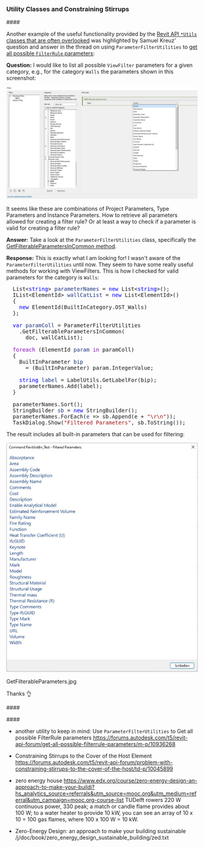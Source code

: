 <head>
<meta http-equiv="Content-Type" content="text/html; charset=utf-8">
<link rel="stylesheet" type="text/css" href="bc.css">
<script src="https://cdn.rawgit.com/google/code-prettify/master/loader/run_prettify.js" type="text/javascript"></script>
</head>

<!---

- another utility to keep in mind:
  Use `ParameterFilterUtilities` to
  Get all possible FilterRule parameters
  https://forums.autodesk.com/t5/revit-api-forum/get-all-possible-filterrule-parameters/m-p/10936268

- Constraining Stirrups to the Cover of the Host Element
  https://forums.autodesk.com/t5/revit-api-forum/problem-with-constraining-stirrups-to-the-cover-of-the-host/td-p/10045899

- zero energy house https://www.edx.org/course/zero-energy-design-an-approach-to-make-your-buildi?hs_analytics_source=referrals&utm_source=mooc.org&utm_medium=referral&utm_campaign=mooc.org-course-list
TUDelft rowers 220 W continuous power, 330 peak; a match or candle flame provides about 100 W; to a water heater to provide 10 kW, you can see an array of 10 x 10 = 100 gas flames, where 100 x 100 W = 10 kW.

- Zero-Energy Design: an approach to make your building sustainable
  /j/doc/book/zero_energy_design_sustainable_building/zed.txt

twitter:

 in the #RevitAPI FormulaManager @AutodeskForge @AutodeskRevit #bim #DynamoBim #ForgeDevCon 

&ndash;
...

linkedin:



#bim #DynamoBim #ForgeDevCon #Revit #API #IFC #SDK #AI #VisualStudio #Autodesk #AEC #adsk

the [Revit API discussion forum](http://forums.autodesk.com/t5/revit-api-forum/bd-p/160) thread

<center>
<img src="img/" alt="" title="" width="600"/>
<p style="font-size: 80%; font-style:italic"></p>
</center>

-->

### Utility Classes and Constraining Stirrups



####<a name="2"></a> 

Another example of the useful functionality provided by
the [Revit API `*Utils` classes that are often overlooked](https://thebuildingcoder.typepad.com/blog/about-the-author.html#5.52) was
highlighted by Samuel Kreuz' question and answer in the thread on using `ParameterFilterUtilities`
to [get all possible `FilterRule` parameters](https://forums.autodesk.com/t5/revit-api-forum/get-all-possible-filterrule-parameters/m-p/10936268):

**Question:** I would like to list all possible `ViewFilter` parameters for a given category, e.g., for the category `Walls` the parameters shown in this screenshot:

<center>
<img src="img/filter_rule_valid_params_for_wall.jpg" alt="" title="" width="800"/> <!-- 1394 -->
</center>

It seems like these are combinations of Project Parameters, Type Parameters and Instance Parameters.
How to retrieve all parameters allowed for creating a filter rule?
Or at least a way to check if a parameter is valid for creating a filter rule?

**Answer:** Take a look at the `ParameterFilterUtilities` class, specifically
the [GetFilterableParametersInCommon method](https://www.revitapidocs.com/2022/7ea624c7-2c0d-c9bb-3b2c-1ac798cf6606.htm).

**Response:** This is exactly what I am looking for!
I wasn't aware of the `ParameterFilterUtilities` until now.
They seem to have some really useful methods for working with ViewFilters.
This is how I checked for valid parameters for the category is `Walls`:

<pre class="code">
&nbsp;&nbsp;List&lt;<span style="color:blue;">string</span>&gt;&nbsp;<span style="color:#1f377f;">parameterNames</span>&nbsp;=&nbsp;<span style="color:blue;">new</span>&nbsp;List&lt;<span style="color:blue;">string</span>&gt;();
&nbsp;&nbsp;IList&lt;ElementId&gt;&nbsp;<span style="color:#1f377f;">wallCatList</span>&nbsp;=&nbsp;<span style="color:blue;">new</span>&nbsp;List&lt;ElementId&gt;()&nbsp;
&nbsp;&nbsp;{&nbsp;
&nbsp;&nbsp;&nbsp;&nbsp;<span style="color:blue;">new</span>&nbsp;ElementId(BuiltInCategory.OST_Walls)&nbsp;
&nbsp;&nbsp;};
 
&nbsp;&nbsp;<span style="color:blue;">var</span>&nbsp;<span style="color:#1f377f;">paramColl</span>&nbsp;=&nbsp;ParameterFilterUtilities
&nbsp;&nbsp;&nbsp;&nbsp;.GetFilterableParametersInCommon(
&nbsp;&nbsp;&nbsp;&nbsp;&nbsp;&nbsp;doc,&nbsp;wallCatList);
 
&nbsp;&nbsp;<span style="color:#8f08c4;">foreach</span>&nbsp;(ElementId&nbsp;<span style="color:#1f377f;">param</span>&nbsp;<span style="color:#8f08c4;">in</span>&nbsp;paramColl)
&nbsp;&nbsp;{
&nbsp;&nbsp;&nbsp;&nbsp;BuiltInParameter&nbsp;<span style="color:#1f377f;">bip</span>&nbsp;
&nbsp;&nbsp;&nbsp;&nbsp;&nbsp;&nbsp;=&nbsp;(BuiltInParameter)&nbsp;param.IntegerValue;
 
&nbsp;&nbsp;&nbsp;&nbsp;<span style="color:blue;">string</span>&nbsp;<span style="color:#1f377f;">label</span>&nbsp;=&nbsp;LabelUtils.GetLabelFor(bip);
&nbsp;&nbsp;&nbsp;&nbsp;parameterNames.Add(label);
&nbsp;&nbsp;}
 
&nbsp;&nbsp;parameterNames.Sort();
&nbsp;&nbsp;StringBuilder&nbsp;<span style="color:#1f377f;">sb</span>&nbsp;=&nbsp;<span style="color:blue;">new</span>&nbsp;StringBuilder();
&nbsp;&nbsp;parameterNames.ForEach(<span style="color:#1f377f;">e</span>&nbsp;=&gt;&nbsp;sb.Append(e&nbsp;+&nbsp;<span style="color:#a31515;">&quot;\r\n&quot;</span>));
&nbsp;&nbsp;TaskDialog.Show(<span style="color:#a31515;">&quot;Filtered&nbsp;Parameters&quot;</span>,&nbsp;sb.ToString());</pre>
</code>

The result includes all built-in parameters that can be used for filtering:

<center>
<img src="img/GetFilterableParameters.jpg" alt="GetFilterableParameters" title="GetFilterableParameters" width="600"/> <!-- 673 -->
</center>

GetFilterableParameters.jpg

Thanks 👌




####<a name="3"></a> 


####<a name="4"></a> 



- another utility to keep in mind:
  Use `ParameterFilterUtilities` to
  Get all possible FilterRule parameters
  https://forums.autodesk.com/t5/revit-api-forum/get-all-possible-filterrule-parameters/m-p/10936268

- Constraining Stirrups to the Cover of the Host Element
  https://forums.autodesk.com/t5/revit-api-forum/problem-with-constraining-stirrups-to-the-cover-of-the-host/td-p/10045899

- zero energy house https://www.edx.org/course/zero-energy-design-an-approach-to-make-your-buildi?hs_analytics_source=referrals&utm_source=mooc.org&utm_medium=referral&utm_campaign=mooc.org-course-list
TUDelft rowers 220 W continuous power, 330 peak; a match or candle flame provides about 100 W; to a water heater to provide 10 kW, you can see an array of 10 x 10 = 100 gas flames, where 100 x 100 W = 10 kW.

- Zero-Energy Design: an approach to make your building sustainable
  /j/doc/book/zero_energy_design_sustainable_building/zed.txt


